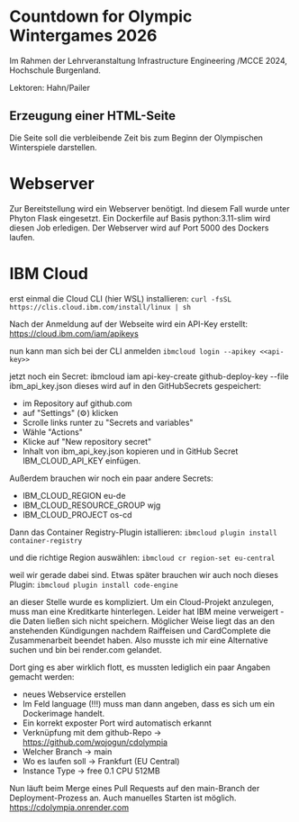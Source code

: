 # Countdown for Olympic Wintergames 2026

Im Rahmen der Lehrveranstaltung Infrastructure Engineering /MCCE 2024, Hochschule Burgenland.

Lektoren: Hahn/Pailer

## Erzeugung einer HTML-Seite
Die Seite soll die verbleibende Zeit bis zum Beginn der Olympischen Winterspiele darstellen.

# Webserver
Zur Bereitstellung wird ein Webserver benötigt. Ind diesem Fall wurde unter Phyton Flask eingesetzt.
Ein Dockerfile auf Basis python:3.11-slim wird diesen Job erledigen. Der Webserver wird auf Port 5000 des Dockers laufen.

# IBM Cloud
erst einmal die Cloud CLI (hier WSL) installieren:
```curl -fsSL https://clis.cloud.ibm.com/install/linux | sh```

Nach der Anmeldung auf der Webseite wird ein API-Key erstellt: https://cloud.ibm.com/iam/apikeys

nun kann man sich bei der CLI anmelden
```ibmcloud login --apikey <<api-key>>```

jetzt noch ein Secret:
ibmcloud iam api-key-create github-deploy-key --file ibm_api_key.json
dieses wird auf in den GitHubSecrets gespeichert:
- im Repository auf github.com
- auf "Settings" (⚙️) klicken
- Scrolle links runter zu "Secrets and variables"
- Wähle "Actions"
- Klicke auf "New repository secret"
- Inhalt von ibm_api_key.json kopieren und in GitHub Secret IBM_CLOUD_API_KEY einfügen.

Außerdem brauchen wir noch ein paar andere Secrets:
- IBM_CLOUD_REGION	eu-de
- IBM_CLOUD_RESOURCE_GROUP  wjg
- IBM_CLOUD_PROJECT os-cd

Dann das Container Registry-Plugin istallieren:
```ibmcloud plugin install container-registry```

und die richtige Region auswählen:
```ibmcloud cr region-set eu-central```

weil wir gerade dabei sind. Etwas später brauchen wir auch noch dieses Plugin:
```ibmcloud plugin install code-engine```

an dieser Stelle wurde es kompliziert. Um ein Cloud-Projekt anzulegen, muss man eine Kreditkarte hinterlegen. Leider hat IBM meine verweigert - die Daten ließen sich nicht speichern. Möglicher Weise liegt das an den anstehenden Kündigungen nachdem Raiffeisen und CardComplete die Zusammenarbeit beendet haben. Also musste ich mir eine Alternative suchen und bin bei render.com gelandet.

Dort ging es aber wirklich flott, es mussten lediglich ein paar Angaben gemacht werden:
- neues Webservice erstellen
- Im Feld language (!!!) muss man dann angeben, dass es sich um ein Dockerimage handelt.
- Ein korrekt exposter Port wird automatisch erkannt
- Verknüpfung mit dem github-Repo -> https://github.com/wojogun/cdolympia
- Welcher Branch -> main
- Wo es laufen soll -> Frankfurt (EU Central)
- Instance Type -> free 0.1 CPU 512MB

Nun läuft beim Merge eines Pull Requests auf den main-Branch der Deployment-Prozess an. Auch manuelles Starten ist möglich.
https://cdolympia.onrender.com
